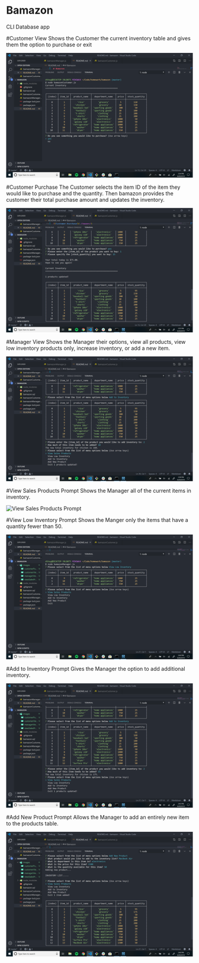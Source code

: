# Bamazon
CLI Database app


#Customer View
Shows the Customer the current inventory table and gives them the option to purchase or exit

![Customer View](./images/customerView.png)

#Customer Purchase
The Customer selects the item ID of the item they would like to purchase and the quantity. Then bamazon provides the customer their total purchase amount and updates the inventory.

![Customer Purchase](./images/customerPurchase.png)

#Manager View
Shows the Manager their options, view all products, view low inventory products only, increase inventory, or add a new item.

![Manager View](./images/managerView.png)

#View Sales Products Prompt
Shows the Manager all of the current items in inventory.

![View Sales Products Prompt](./images/viewSalesPrompt.png)

#View Low Inventory Prompt
Shows the Manger only the items that have a quantity fewer than 50.

![View Low Inventory Prompt](./images/lowInventory.png)

#Add to Inventory Prompt
Gives the Manager the option to add additional inventory.

![Add to Inventory Prompt](./images/addInventory.png)

#Add New Product Prompt
Allows the Manager to add an entirely new item to the products table.

![Add New Product Prompt](./images/addNewProduct.png)
